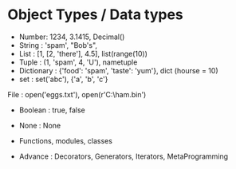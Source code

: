 # Object Types / Data types

- Number: 1234, 3.1415, Decimal()
- String : 'spam', "Bob's",
- List : [1, [2, 'there'], 4.5], list(range(10))
- Tuple : (1, 'spam', 4, 'U'), nametuple
- Dictionary : {'food': 'spam', 'taste': 'yum'}, dict (hourse = 10)
- set : set('abc'), {'a', 'b', 'c'}

File : open('eggs.txt'), open(r'C:\ham.bin')

- Boolean : true, false

- None : None

- Functions, modules, classes

- Advance : Decorators, Generators, Iterators, MetaProgramming
